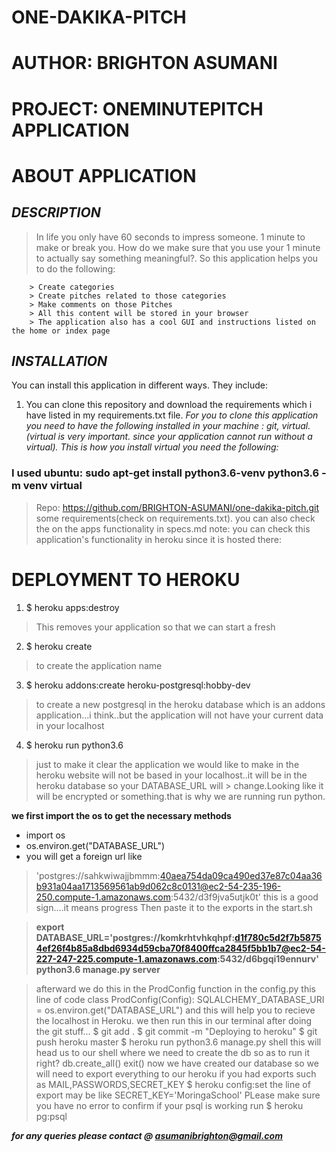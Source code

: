 # __ONE-DAKIKA-PITCH__

# __AUTHOR: BRIGHTON ASUMANI__
# __PROJECT: ONEMINUTEPITCH APPLICATION__
# __ABOUT APPLICATION__

## ***__DESCRIPTION__***
> In life you only have 60 seconds to impress someone. 1 minute to make or break you.
> How do we make sure that you use your 1 minute to actually say something meaningful?.
> So this application helps you to do the following:

        > Create categories
        > Create pitches related to those categories
        > Make comments on those Pitches
        > All this content will be stored in your browser
        > The application also has a cool GUI and instructions listed on the home or index page


## ***__INSTALLATION__***
You can install this application in different ways. They include:
1. You can clone this repository and download the requirements which i have listed in my requirements.txt file.
 *For you to clone this application you need to have the following installed in your machine : git, virtual.(virtual is very important. since your application cannot run without a virtual).
This is how you install virtual you need the following:*

### __I used ubuntu:  sudo apt-get install python3.6-venv python3.6 -m venv virtual__

> Repo: https://github.com/BRIGHTON-ASUMANI/one-dakika-pitch.git
> some requirements(check on requirements.txt). you can also check the on the apps functionality in specs.md
> note: you can check this application's functionality in heroku since it is hosted there:

# DEPLOYMENT TO HEROKU
1. $ heroku apps:destroy
> This removes your application so that we can start a fresh

2. $ heroku create <app>
> to create the application name

3. $ heroku addons:create heroku-postgresql:hobby-dev
> to create a new postgresql in the heroku database which is an addons application...i think..but the application will
not have your current data in your localhost

4. $ heroku run python3.6
> just to make it clear the application we would like to make in the heroku website will not be based in your localhost..it will be in the heroku database so your DATABASE_URL will >
> change.Looking like it will be encrypted or something.that is why we are running run python.

__we first import the os to get the necessary methods__
* import os
* os.environ.get("DATABASE_URL")
* you will get a foreign url like
> 'postgres://sahkwiwajjbmmm:40aea754da09ca490ed37e87c04aa36b931a04aa1713569561ab9d062c8c0131@ec2-54-235-196-250.compute-1.amazonaws.com:5432/d3f9jva5utjk0t'
> this is a good sign....it means progress
> Then paste it to the exports in the start.sh

> **export DATABASE_URL='postgres://komkrhtvhkqhpf:d1f780c5d2f7b58754ef26f4b85a8dbd6934d59cba70f8400ffca2845f5bb1b7@ec2-54-227-247-225.compute-1.amazonaws.com:5432/d6bgqi19ennurv'
python3.6 manage.py server**

> afterward we do this in the ProdConfig function in the config.py this line of code
> class ProdConfig(Config):
>   SQLALCHEMY_DATABASE_URI = os.environ.get("DATABASE_URL")
> and this will help you to recieve the localhost in Heroku.
> we then run this in our terminal after doing the git stuff...
> $ git add .
> $ git commit -m "Deploying to heroku"
> $ git push heroku master
> $ heroku run python3.6 manage.py shell
> this will head us to our shell where we need to create the db so as to run it right?
> db.create_all()
> exit()
> now we have created our database so we will need to export everything to our heroku
> if you had exports such as
> MAIL,PASSWORDS,SECRET_KEY
> $ heroku config:set <the line of export>
> the line of export may be like SECRET_KEY='MoringaSchool'
> PLease make sure you have no error
> to confirm if your psql is working run
> $ heroku pg:psql

***for any queries please contact @ asumanibrighton@gmail.com***
